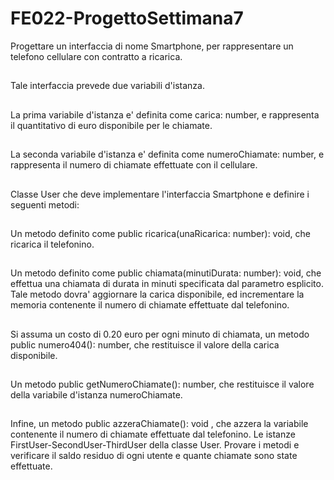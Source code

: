 # FE022-ProgettoSettimana7
Progettare un interfaccia di nome Smartphone, per rappresentare un telefono cellulare con contratto a ricarica.
##
Tale interfaccia prevede due variabili d'istanza. 
##
La prima variabile d'istanza e' definita come carica: number, e rappresenta il quantitativo di euro
disponibile per le chiamate. 
##
La seconda variabile d'istanza e' definita come numeroChiamate: number, e rappresenta il numero di chiamate effettuate con
il cellulare.
##
Classe User che deve implementare l'interfaccia Smartphone e definire i seguenti metodi:
##
Un metodo definito come public ricarica(unaRicarica: number): void, che ricarica il telefonino. 
##
Un metodo definito come public chiamata(minutiDurata: number): void, che effettua una chiamata di durata in minuti specificata dal parametro esplicito.
Tale metodo dovra' aggiornare la carica disponibile, ed incrementare la memoria contenente il numero di chiamate effettuate dal telefonino. 
##
Si assuma un costo di 0.20 euro per ogni minuto di chiamata, un metodo public numero404(): number, che restituisce il valore della carica disponibile. 
##
Un metodo public getNumeroChiamate(): number, che restituisce il valore della variabile d'istanza numeroChiamate. 
##
Infine, un metodo public azzeraChiamate(): void , che azzera la variabile contenente il numero di chiamate effettuate dal telefonino.
Le istanze FirstUser-SecondUser-ThirdUser della classe User.
Provare i metodi e verificare il saldo residuo di ogni utente e quante chiamate sono state effettuate.
